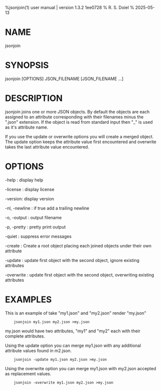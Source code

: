 %jsonjoin(1) user manual | version 1.3.2 1ee0728
% R. S. Doiel
% 2025-05-13

# NAME

jsonjoin 

# SYNOPSIS

jsonjoin [OPTIONS] JSON_FILENAME [JSON_FILENAME ...]

# DESCRIPTION

jsonjoin joins one or more JSON objects. By default the
objects are each assigned to an attribute corresponding with their
filenames minus the ".json" extension. If the object is read from
standard input then "_" is used as it's attribute name.

If you use the update or overwrite options you will create a merged
object. The update option keeps the attribute value first encountered
and overwrite takes the last attribute value encountered.

# OPTIONS

-help
: display help

-license
: display license

-version:
display version

-nl, -newline
: if true add a trailing newline

-o, -output
: output filename

-p, -pretty
: pretty print output

-quiet
: suppress error messages

-create
: Create a root object placing each joined objects under their own attribute

-update
: update first object with the second object, ignore existing attributes

-overwrite
: update first object with the second object, overwriting existing attributes

# EXAMPLES

This is an example of take "my1.json" and "my2.json"
render "my.json"

~~~
    jsonjoin my1.json my2.json >my.json
~~~

my.json would have two attributes, "my1" and "my2" each
with their complete attributes.

Using the update option you can merge my1.json with any additional attribute
values found in m2.json.

~~~
    jsonjoin -update my1.json my2.json >my.json
~~~

Using the overwrite option you can merge my1.json with my2.json accepted
as replacement values.

~~~
    jsonjoin -overwrite my1.json my2.json >my.json
~~~








